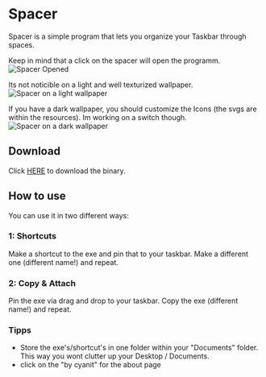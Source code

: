 # Spacer
Spacer is a simple program that lets you organize your Taskbar through spaces.

Keep in mind that a click on the spacer will open the programm.
![Spacer Opened](https://imgur.com/download/GAGO0He)

Its not noticible on a light and well texturized wallpaper.
![Spacer on a light wallpaper](https://imgur.com/download/izsPYnu)

If you have a dark wallpaper, you should customize the Icons (the svgs are within the resources). Im working on a switch though.
![Spacer on a dark wallpaper](https://imgur.com/download/FGwvrpb)


## Download
Click [HERE](https://github.com/cyanit/Spacer/raw/master/Spacer%20v1.exe) to download the binary.

## How to use
You can use it in two different ways:

### 1: Shortcuts
Make a shortcut to the exe and pin that to your taskbar.
Make a different one (different name!) and repeat.

### 2: Copy & Attach
Pin the exe via drag and drop to your taskbar.
Copy the exe (different name!) and repeat.

### Tipps
- Store the exe's/shortcut's in one folder within your "Documents" folder. This way you wont clutter up your Desktop / Documents.
- click on the "by cyanit" for the about page
